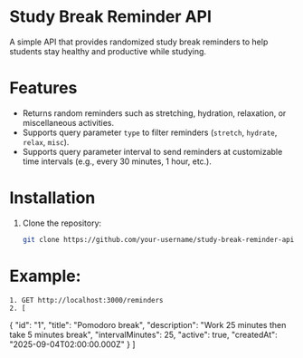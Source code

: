 # Study Break Reminder API

A simple API that provides randomized study break reminders to help students stay healthy and productive while studying.

# Features
- Returns random reminders such as stretching, hydration, relaxation, or miscellaneous activities.
- Supports query parameter `type` to filter reminders (`stretch`, `hydrate`, `relax`, `misc`).
- Supports query parameter interval to send reminders at customizable time intervals (e.g., every 30 minutes, 1 hour, etc.).

# Installation
1. Clone the repository:
   ```bash
   git clone https://github.com/your-username/study-break-reminder-api.git

# Example:
    1. GET http://localhost:3000/reminders
    2. [
  {
    "id": "1",
    "title": "Pomodoro break",
    "description": "Work 25 minutes then take 5 minutes break",
    "intervalMinutes": 25,
    "active": true,
    "createdAt": "2025-09-04T02:00:00.000Z"
  }
]



